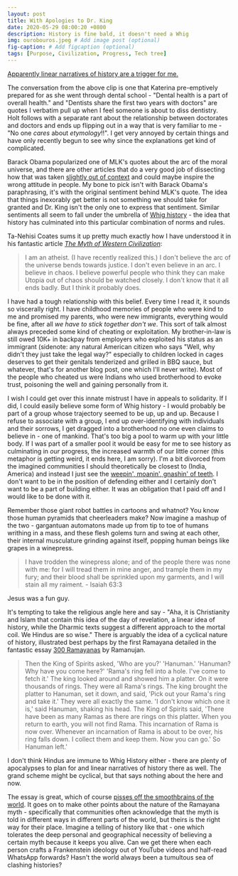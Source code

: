 ```yaml
---
layout: post
title: With Apologies to Dr. King
date: 2020-05-29 08:00:20 +0800
description: History is fine bald, it doesn't need a Whig
img: ourobouros.jpeg # Add image post (optional)
fig-caption: # Add figcaption (optional)
tags: [Purpose, Civilization, Progress, Tech tree]
---
```


[Apparently linear narratives of history are a trigger for me.](https://www.youtube.com/watch?v=1BCXJ3yC65o)

The conversation from the above clip is one that Katerina pre-emptively prepared for as she went through dental school - "Dental health is a part of overall health." and "Dentists share the first two years with doctors" are quotes I verbatim pull up when I feel someone is about to diss dentistry. Holt follows with a separate rant about the relationship between doctorates and doctors and ends up flipping out in a way that is very familiar to me - "No one *cares* about *etymology*!!". I get very annoyed by certain things and have only recently begun to see why since the explanations get kind of complicated.

Barack Obama popularized one of MLK's quotes about the arc of the moral universe, and there are other articles that do a very good job of dissecting how that was taken [slightly out of context](https://www.huffpost.com/entry/opinion-smith-obama-king_n_5a5903e0e4b04f3c55a252a4) and could maybe inspire the wrong attitude in people. My bone to pick isn't with Barack Obama's paraphrasing, it's with the original sentiment behind MLK's quote. The idea that things inexorably get better is not something we should take for granted and Dr. King isn't the only one to express that sentiment. Similar sentiments all seem to fall under the umbrella of [Whig history](https://www.huffpost.com/entry/opinion-smith-obama-king_n_5a5903e0e4b04f3c55a252a4) - the idea that history has culminated into this particular combination of norms and rules.

Ta-Nehisi Coates sums it up pretty much exactly how I have understood it in his fantastic article [_The Myth of Western Civilization_](https://www.theatlantic.com/international/archive/2013/12/the-myth-of-western-civilization/282704/):
>I am an atheist. (I have recently realized this.) I don't believe the arc of the universe bends towards justice. I don't even believe in an arc. I believe in chaos. I believe powerful people who think they can make Utopia out of chaos should be watched closely. I don't know that it all ends badly. But I think it probably does.

I have had a tough relationship with this belief. Every time I read it, it sounds so viscerally right. I have childhood memories of people who were kind to me and promised my parents, who were new immigrants, everything would be fine, after all _we have to stick together don't we_. This sort of talk almost always preceded some kind of cheating or exploitation. My brother-in-law is still owed 10K+ in backpay from employers who exploited his status as an immigrant (sidenote: any natural American citizen who says "Well, why didn't they just take the legal way?" especially to children locked in cages deserves to get their genitals tenderized and grilled in BBQ sauce, but whatever, that's for another blog post, one which I'll never write). Most of the people who cheated us were Indians who used brotherhood to evoke trust, poisoning the well and gaining personally from it.

I wish I could get over this innate mistrust I have in appeals to solidarity. If I did, I could easily believe some form of Whig history - I would probably be part of a group whose trajectory seemed to be up, up and up. Because I refuse to associate with a group, I end up over-identifying with individuals and their sorrows, I get dragged into a brotherhood no one even claims to believe in - one of mankind. That's too big a pool to warm up with your little body. If I was part of a smaller pool it would be easy for me to see history as culminating in *our* progress, the increased warmth of our little corner (this metaphor is getting weird, it ends here, I am sorry). I'm a bit divorced from the imagined communities I should theoretically be closest to (India, America) and instead I just see the [weepin', moanin', gnashin' of teeth](https://www.youtube.com/watch?v=pWhCgE6ZkSk). I don't want to be in the position of defending either and I certainly don't want to be a part of building either. It was an obligation that I paid off and I would like to be done with it.

Remember those giant robot battles in cartoons and whatnot? You know those human pyramids that cheerleaders make? Now imagine a mashup of the two - gargantuan automatons made up from tip to toe of humans writhing in a mass, and these flesh golems turn and swing at each other, their internal musculature grinding against itself, popping human beings like grapes in a winepress.

>I have trodden the winepress alone; and of the people there was none with me: for I will tread them in mine anger, and trample them in my fury; and their blood shall be sprinkled upon my garments, and I will stain all my raiment. - Isaiah 63:3

Jesus was a fun guy.

It's tempting to take the religious angle here and say - "Aha, it is Christianity and Islam that contain this idea of the day of revelation, a linear idea of history, while the Dharmic texts suggest a different approach to the mortal coil. We Hindus are so wise." There is arguably the idea of a cyclical nature of history, illustrated best perhaps by the first Ramayana detailed in the fantastic essay [300 Ramayanas](http://www.trans-techresearch.net/wp-content/uploads/2015/05/three-hundred-Ramayanas-A-K-Ramanujan.pdf) by Ramanujan.

>Then the King of Spirits asked, 'Who are you?'
>'Hanuman.'
>'Hanuman? Why have you come here?'
>'Rama's ring fell into a hole. I've come to fetch it.'
>The king looked around and showed him a platter. On it were thousands of rings. They were all Rama's rings. The king brought the platter to Hanuman, set it down, and said, 'Pick out your Rama's ring and take it.'
>They were all exactly the same. 'I don't know which one it is,' said Hanuman, shaking his head.
>The King of Spirits said, 'There have been as many Ramas as there are rings on this platter. When you return to earth, you will not find Rama. This incarnation of Rama is now over. Whenever an incarnation of Rama is about to be over, his ring falls down. I collect them and keep them. Now you can go.'
>So Hanuman left.'

I don't think Hindus are immune to Whig History either - there are plenty of apocalypses to plan for and linear narratives of history there as well. The grand scheme might be cyclical, but that says nothing about the here and now.

The essay is great, which of course [pisses off the smoothbrains of the world](https://www.dnaindia.com/lifestyle/report-who-s-afraid-of-300-ramayanas-1620946). It goes on to make other points about the nature of the Ramayana myth - specifically that communities often acknowledge that the myth is told in different ways in different parts of the world, but theirs is the right way for their place. Imagine a telling of history like that - one which tolerates the deep personal and geographical necessity of believing a certain myth because it keeps you alive. Can we get there when each person crafts a Frankenstein ideology out of YouTube videos and half-read WhatsApp forwards? Hasn't the world always been a tumultous sea of clashing histories?
